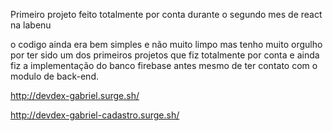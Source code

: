 Primeiro projeto feito totalmente por conta durante o segundo mes de react na labenu

o codigo ainda era bem simples e não muito limpo mas tenho muito orgulho por ter sido um dos primeiros projetos que fiz totalmente por conta e ainda fiz a implementação do banco firebase antes mesmo de ter contato com o modulo de back-end.

http://devdex-gabriel.surge.sh/

http://devdex-gabriel-cadastro.surge.sh/
